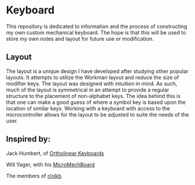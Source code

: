 Keyboard
========

This repository is dedicated to information and the process of constructing my own custom mechanical keyboard. The hope is that this will be used to store my own notes and layout for future use or modification.

Layout
------
The layout is a unique design I have developed after studying other popular layouts. It attempts to utilize the Workman layout and reduce the size of modifier keys. The layout was designed with intuition in mind. As such, much of the layout is symmetrical in an attempt to provide a regular structure to the placement of non-alphabet keys. The idea behind this is that one can make a good guess of where a symbol key is based upon the location of similar keys. Working with a keyboard with access to the microcontroller allows for the layout to be adjusted to suite the needs of the user. 

Inspired by:
------------

Jack Humbert, of [Ortholinear Keyboards](www.ortholinearkeyboards.com)

Will Yager, with his [MicroMechBoard](http://yager.io/keyboard/keyboard.html)

The members of [r/olkb](http://www.reddit.com/r/olkb)
